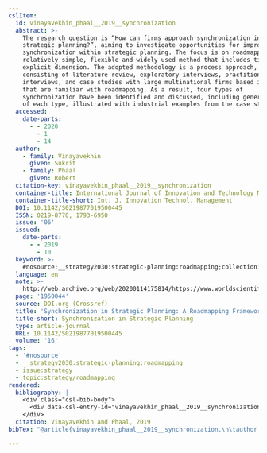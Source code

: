 ```yaml
---
cslItem:
  id: vinayavekhin_phaal__2019__synchronization
  abstract: >-
    The research question is “How can firms approach synchronization in
    strategic planning?”, aiming to investigate opportunities for improved
    synchronization within strategic planning. The focus is on roadmapping, as a
    relatively simple, flexible and widely used method that includes time as an
    explicit dimension. The adopted methodology is a process approach,
    consisting of literature review, exploratory interviews, practitioner
    interviews, and case studies with large multinational firms based in the UK
    that are familiar with roadmapping. As a result, four types of
    synchronization have been identified and discussed, including generic forms
    of each type, illustrated with industrial examples from the case studies.
  accessed:
    date-parts:
      - - 2020
        - 1
        - 14
  author:
    - family: Vinayavekhin
      given: Sukrit
    - family: Phaal
      given: Robert
  citation-key: vinayavekhin_phaal__2019__synchronization
  container-title: International Journal of Innovation and Technology Management
  container-title-short: Int. J. Innovation Technol. Management
  DOI: 10.1142/S0219877019500445
  ISSN: 0219-8770, 1793-6950
  issue: '06'
  issued:
    date-parts:
      - - 2019
        - 10
  keyword: >-
    #nosource;__strategy2030:strategic-planning:roadmapping;collection::strategy::roadmapping
  language: en
  note: >-
    http://web.archive.org/web/20200114175814/https://www.worldscientific.com/action/cookieAbsent
  page: '1950044'
  source: DOI.org (Crossref)
  title: 'Synchronization in Strategic Planning: A Roadmapping Framework'
  title-short: Synchronization in Strategic Planning
  type: article-journal
  URL: 10.1142/S0219877019500445
  volume: '16'
tags:
  - '#nosource'
  - __strategy2030:strategic-planning:roadmapping
  - issue:strategy
  - topic:strategy/roadmapping
rendered:
  bibliography: |-
    <div class="csl-bib-body">
      <div data-csl-entry-id="vinayavekhin_phaal__2019__synchronization" class="csl-entry">Vinayavekhin, S. and Phaal, R. 2019 “Synchronization in Strategic Planning: A Roadmapping Framework,” <i>International Journal of Innovation and Technology Management</i>, 16(06), p. 1950044. doi:10.1142/S0219877019500445.</div>
    </div>
  citation: Vinayavekhin and Phaal, 2019
bibTex: "@article{vinayavekhin_phaal__2019__synchronization,\n\tauthor = {Vinayavekhin, Sukrit and Phaal, Robert},\n\tjournal = {International Journal of Innovation and Technology Management},\n\tnumber = {06},\n\tyear = {2019},\n\tmonth = {10},\n\tnote = {http://web.archive.org/web/20200114175814/https://www.worldscientific.com/action/cookieAbsent},\n\tpages = {1950044},\n\ttitle = {Synchronization in {Strategic} {Planning}: A {Roadmapping} {Framework}},\n\thowpublished = {10.1142/S0219877019500445},\n\tvolume = {16},\n}\n\n"

---
```

